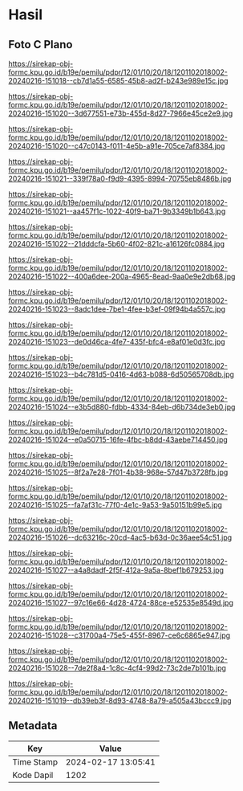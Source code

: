 # Hasil

## Foto C Plano

https://sirekap-obj-formc.kpu.go.id/b19e/pemilu/pdpr/12/01/10/20/18/1201102018002-20240216-151018--cb7d1a55-6585-45b8-ad2f-b243e989e15c.jpg

https://sirekap-obj-formc.kpu.go.id/b19e/pemilu/pdpr/12/01/10/20/18/1201102018002-20240216-151020--3d677551-e73b-455d-8d27-7966e45ce2e9.jpg

https://sirekap-obj-formc.kpu.go.id/b19e/pemilu/pdpr/12/01/10/20/18/1201102018002-20240216-151020--c47c0143-f011-4e5b-a91e-705ce7af8384.jpg

https://sirekap-obj-formc.kpu.go.id/b19e/pemilu/pdpr/12/01/10/20/18/1201102018002-20240216-151021--339f78a0-f9d9-4395-8994-70755eb8486b.jpg

https://sirekap-obj-formc.kpu.go.id/b19e/pemilu/pdpr/12/01/10/20/18/1201102018002-20240216-151021--aa457f1c-1022-40f9-ba71-9b3349b1b643.jpg

https://sirekap-obj-formc.kpu.go.id/b19e/pemilu/pdpr/12/01/10/20/18/1201102018002-20240216-151022--21dddcfa-5b60-4f02-821c-a16126fc0884.jpg

https://sirekap-obj-formc.kpu.go.id/b19e/pemilu/pdpr/12/01/10/20/18/1201102018002-20240216-151022--400a6dee-200a-4965-8ead-9aa0e9e2db68.jpg

https://sirekap-obj-formc.kpu.go.id/b19e/pemilu/pdpr/12/01/10/20/18/1201102018002-20240216-151023--8adc1dee-7be1-4fee-b3ef-09f94b4a557c.jpg

https://sirekap-obj-formc.kpu.go.id/b19e/pemilu/pdpr/12/01/10/20/18/1201102018002-20240216-151023--de0d46ca-4fe7-435f-bfc4-e8af01e0d3fc.jpg

https://sirekap-obj-formc.kpu.go.id/b19e/pemilu/pdpr/12/01/10/20/18/1201102018002-20240216-151023--b4c781d5-0416-4d63-b088-6d50565708db.jpg

https://sirekap-obj-formc.kpu.go.id/b19e/pemilu/pdpr/12/01/10/20/18/1201102018002-20240216-151024--e3b5d880-fdbb-4334-84eb-d6b734de3eb0.jpg

https://sirekap-obj-formc.kpu.go.id/b19e/pemilu/pdpr/12/01/10/20/18/1201102018002-20240216-151024--e0a50715-16fe-4fbc-b8dd-43aebe714450.jpg

https://sirekap-obj-formc.kpu.go.id/b19e/pemilu/pdpr/12/01/10/20/18/1201102018002-20240216-151025--8f2a7e28-7f01-4b38-968e-57d47b3728fb.jpg

https://sirekap-obj-formc.kpu.go.id/b19e/pemilu/pdpr/12/01/10/20/18/1201102018002-20240216-151025--fa7af31c-77f0-4e1c-9a53-9a50151b99e5.jpg

https://sirekap-obj-formc.kpu.go.id/b19e/pemilu/pdpr/12/01/10/20/18/1201102018002-20240216-151026--dc63216c-20cd-4ac5-b63d-0c36aee54c51.jpg

https://sirekap-obj-formc.kpu.go.id/b19e/pemilu/pdpr/12/01/10/20/18/1201102018002-20240216-151027--a4a8dadf-2f5f-412a-9a5a-8bef1b679253.jpg

https://sirekap-obj-formc.kpu.go.id/b19e/pemilu/pdpr/12/01/10/20/18/1201102018002-20240216-151027--97c16e66-4d28-4724-88ce-e52535e8549d.jpg

https://sirekap-obj-formc.kpu.go.id/b19e/pemilu/pdpr/12/01/10/20/18/1201102018002-20240216-151028--c31700a4-75e5-455f-8967-ce6c6865e947.jpg

https://sirekap-obj-formc.kpu.go.id/b19e/pemilu/pdpr/12/01/10/20/18/1201102018002-20240216-151028--7de2f8a4-1c8c-4cf4-99d2-73c2de7b101b.jpg

https://sirekap-obj-formc.kpu.go.id/b19e/pemilu/pdpr/12/01/10/20/18/1201102018002-20240216-151019--db39eb3f-8d93-4748-8a79-a505a43bccc9.jpg


## Metadata

| Key        | Value               |
| ---------- | ------------------- |
| Time Stamp | 2024-02-17 13:05:41 |
| Kode Dapil | 1202                |



